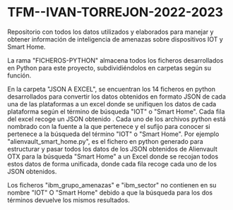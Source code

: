 # TFM--IVAN-TORREJON-2022-2023
Repositorio con todos los datos utilizados y elaborados para manejar y obtener información de inteligencia de amenazas sobre dispositivos IOT y Smart Home.

La rama "FICHEROS-PYTHON" almacena todos los ficheros desarrollados en Python para este proyecto, subdividiéndolos en carpetas según su función.

En la carpeta "JSON A EXCEL", se encuentran los 14  ficheros en python desarrollados para convertir los datos obtenidos en formato JSON de cada una de las plataformas a un excel donde se unifiquen los datos de cada plataforma según el término de búsqueda "IOT" o "Smart Home". Cada fila del excel recoge un JSON obtenido .
Cada uno de los archivos python está nombrado con la fuente a la que pertenece y el sufijo para conocer si pertenece a la búsqueda del término "IOT" o "Smart Home". Por ejemplo "alienvault_smart_home.py", es el fichero en python generado para estructurar y pasar todos los datos de los JSON obtenidos de Alienvault OTX para la búsqueda "Smart Home" a un Excel donde se recojan todos estos datos de forma unificada, donde cada fila recoge cada uno de los JSON obtenidos.

Los ficheros "ibm_grupo_amenazas" e "ibm_sector" no contienen en su nombre "IOT" O "Smart Home" debido a que la búsqueda para los dos términos devuelve los mismos resultados.
